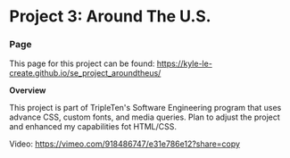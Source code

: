 # Project 3: Around The U.S.

### Page

This page for this project can be found: https://kyle-le-create.github.io/se_project_aroundtheus/

**Overview**

This project is part of TripleTen's Software Engineering program that uses advance CSS, custom fonts, and media queries. Plan to adjust the project and enhanced my capabilities fot HTML/CSS.

Video: https://vimeo.com/918486747/e31e786e12?share=copy
